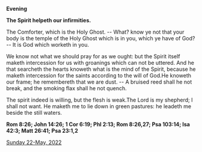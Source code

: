 **Evening**

**The Spirit helpeth our infirmities.**
 
The Comforter, which is the Holy Ghost. -- What? know ye not that your body is the temple of the Holy Ghost which is in you, which ye have of God? -- It is God which worketh in you.
 
We know not what we should pray for as we ought: but the Spirit itself maketh intercession for us with groanings which can not be uttered. And he that searcheth the hearts knoweth what is the mind of the Spirit, because he maketh intercession for the saints according to the will of God.He knoweth our frame; he remembereth that we are dust. -- A bruised reed shall he not break, and the smoking flax shall he not quench.
 
The spirit indeed is willing, but the flesh is weak.The Lord is my shepherd; I shall not want. He maketh me to lie down in green pastures: he leadeth me beside the still waters.  

**Rom 8:26; John 14:26; 1 Cor 6:19; Phl 2:13; Rom 8:26,27; Psa 103:14; Isa 42:3; Matt 26:41; Psa 23:1,2**

[Sunday 22-May, 2022](https://t.me/daily_light)

